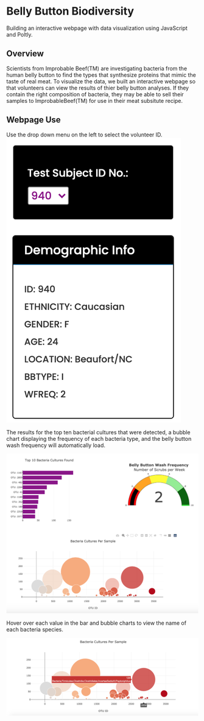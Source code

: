 # Belly Button Biodiversity
Building an interactive webpage with data visualization using JavaScript and Poltly.

## Overview
Scientists from Improbable Beef(TM) are investigating bacteria from the human belly button to find the types that synthesize proteins that mimic the taste of real meat. To visualize the data, we built an interactive webpage so that volunteers can view the results of thier belly button analyses. If they contain the right composition of bacteria, they may be able to sell their samples to ImprobableBeef(TM) for use in their meat subsitute recipe.


## Webpage Use
Use the drop down menu on the left to select the volunteer ID.  
![](images/dropdown_menu.png)

The results for the top ten bacterial cultures that were detected, a bubble chart displaying the frequency of each bacteria type, and the belly button wash frequency will automatically load. 

![](images/results.png)

Hover over each value in the bar and bubble charts to view the name of each bacteria species.

![](images/hover.png)